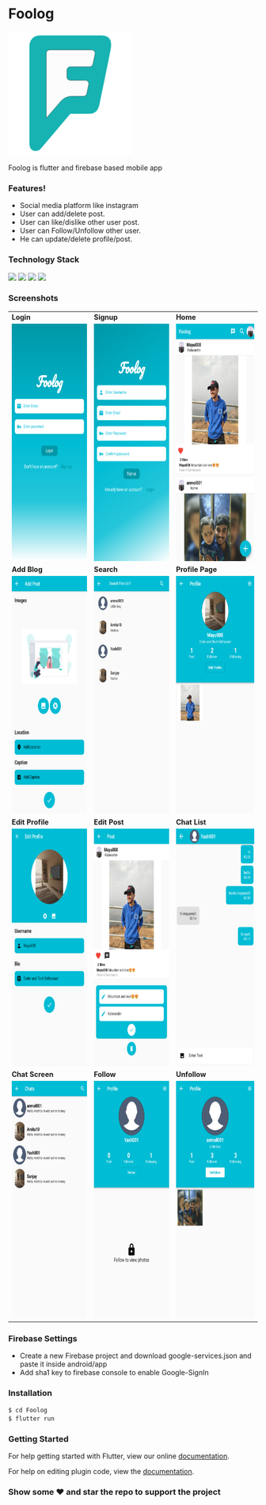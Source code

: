 # Foolog
<p>
  <img src="./assets/Images/icon.png" width="250" title="">
</p>

Foolog is flutter and firebase based mobile app

### Features!
  - Social media platform like instagram
  - User can add/delete post.
  - User can like/dislike other user post.
  - User can Follow/Unfollow other user.
  - He can update/delete profile/post.


### Technology Stack
[![](https://img.shields.io/badge/Made_with-Flutter-blue?style=for-the-badge&logo=flutter)](https://flutter.dev/docs)
[![](https://img.shields.io/badge/Made_with-Firebase-orange?style=for-the-badge&logo=firebase)](https://firebase.google.com/)
[![](https://img.shields.io/badge/Made_with-SocketIo-purple?style=for-the-badge&logo=socketIo)](https://socket.io/)
[![](https://img.shields.io/badge/IDE-Android_Studio-red?style=for-the-badge&logo=android-studio)](https://developer.android.com/studio "Android studio")


### Screenshots
<table>
  <tr>
    <td><b>Login</b></td>
    <td><b>Signup</b></td>
    <td><b>Home</b></td>
  </tr>  
<tr>
    <td><img  src="./Snapshots/Login.png" width="250" title="" width=270 height=480></td>
    <td><img src="./Snapshots/SignUp.png" width="250" title="" width=270 height=480></td>
    <td><img src="./Snapshots/home.png" width="250" width=270 height=480></td>
  </tr>  
  <tr>
    <td><b>Add Blog</b></td>
    <td><b>Search</b></td>
    <td><b>Profile Page</b></td>
  </tr> 
  <tr>
    <td><img  src="./Snapshots/addBlog.png" width="250" title="" width=270 height=480></td>
    <td><img src="./Snapshots/Search.png" width="250" title="" width=270 height=480></td>
    <td><img src="./Snapshots/ProfilePage.png" width="250" width=270 height=480></td>
  </tr> 
  <tr>
    <td><b>Edit Profile</b></td>
    <td><b>Edit Post</b></td>
    <td><b>Chat List</b></td>
  </tr> 
  <tr>
    <td><img  src="./Snapshots/Edit Profile.png" width="250" title="" width=270 height=480></td>
    <td><img src="./Snapshots/edit.png" width="250" title="" width=270 height=480></td>
    <td><img src="./Snapshots/chatBox.png" width="250" width=270 height=480></td>
  </tr> 
   <tr>
    <td><b>Chat Screen</b></td>
    <td><b>Follow</b></td>
    <td><b>Unfollow</b></td>
  </tr>
  <tr>
    <td><img src="./Snapshots/chats.png" width="250" title="" width=270 height=480></td>
    <td><img src="./Snapshots/follow.png" width="250" title="" width=270 height=480></td>
    <td><img src="./Snapshots/Unfollow.png" width="250" width=270 height=480></td>
  </tr> 
</table>

<!-- ### Screenshots
<p float="left">
  <img src="./Snapshots/Login.png" width="250" title="">
  <img src="./Snapshots/SignUp.png" width="250" title="">
  <img src="./Snapshots/home.png" width="250" title="">
  <img src="./Snapshots/addBlog.png" width="250" title="">
  <img src="./Snapshots/Search.png" width="250" title="">
  <img src="./Snapshots/ProfilePage.png" width="250" title="">
  <img src="./Snapshots/Edit Profile.png" width="250" title="">
  <img src="./Snapshots/chats.png" width="250" title="">
  <img src="./Snapshots/chatBox.png" width="250" title="">
</p> -->

### Firebase Settings
- Create a new Firebase project and download google-services.json and paste it inside android/app
- Add sha1 key to firebase console to enable Google-SignIn


### Installation

```sh
$ cd Foolog
$ flutter run
```


### Getting Started

For help getting started with Flutter, view our online
[documentation](http://flutter.io/).

For help on editing plugin code, view the [documentation](https://flutter.io/platform-plugins/#edit-code).


### Show some :heart: and star the repo to support the project
